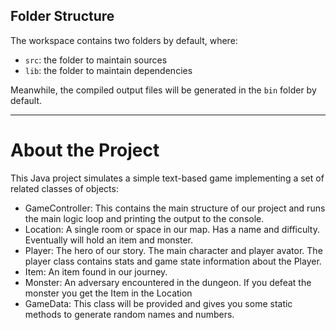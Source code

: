 ## Folder Structure

The workspace contains two folders by default, where:

- `src`: the folder to maintain sources
- `lib`: the folder to maintain dependencies

Meanwhile, the compiled output files will be generated in the `bin` folder by default.

---

# About the Project

This Java project simulates a simple text-based game implementing a set of related classes of objects:
*	GameController: This contains the main structure of our project and runs the main logic loop and printing the output to the console. 
*	Location: A single room or space in our map. Has a name and difficulty. Eventually will hold an item and monster.  
*	Player: The hero of our story. The main character and player avator. The player class contains stats and game state information about the Player. 
*	Item: An item found in our journey.  
*	Monster: An adversary encountered in the dungeon. If you defeat the monster you get the Item in the Location
*	GameData: This class will be provided and gives you some static methods to generate random names and numbers. 
